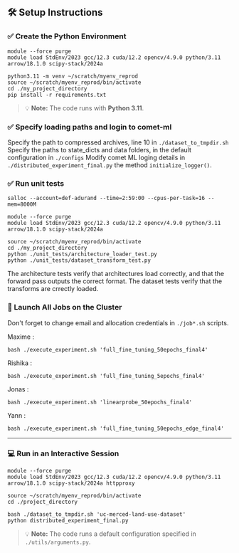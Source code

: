 ## 🛠️ Setup Instructions

### ✅ Create the Python Environment

```
module --force purge
module load StdEnv/2023 gcc/12.3 cuda/12.2 opencv/4.9.0 python/3.11 arrow/18.1.0 scipy-stack/2024a

python3.11 -m venv ~/scratch/myenv_reprod
source ~/scratch/myenv_reprod/bin/activate
cd ./my_project_directory
pip install -r requirements.txt
```

> 💡 **Note:** The code runs with **Python 3.11**.

### ✅ Specify loading paths and login to comet-ml

Specify the path to compressed archives, line 10 in `./dataset_to_tmpdir.sh`
Specify the paths to state_dicts and data folders, in the default configuration in `./configs`
Modify comet ML loging details in `./distributed_experiment_final.py` the method `initialize_logger()`.


### ✅ Run unit tests

```
salloc --account=def-adurand --time=2:59:00 --cpus-per-task=16 --mem=8000M

module --force purge
module load StdEnv/2023 gcc/12.3 cuda/12.2 opencv/4.9.0 python/3.11 arrow/18.1.0 scipy-stack/2024a

source ~/scratch/myenv_reprod/bin/activate
cd ./my_project_directory
python ./unit_tests/architecture_loader_test.py
python ./unit_tests/dataset_transform_test.py
```

The architecture tests verify that architectures load correctly, and that the forward pass outputs the correct format. 
The dataset tests verify that the transforms are crrectly loaded.

### 🚀 Launch All Jobs on the Cluster

Don't forget to change email and allocation credentials in ```./job*.sh``` scripts.

Maxime :
```
bash ./execute_experiment.sh 'full_fine_tuning_50epochs_final4'
```

Rishika :

```
bash ./execute_experiment.sh 'full_fine_tuning_5epochs_final4'
```

Jonas :
```
bash ./execute_experiment.sh 'linearprobe_50epochs_final4'
```

Yann :
```
bash ./execute_experiment.sh 'full_fine_tuning_50epochs_edge_final4'
```


---

### 💻 Run in an Interactive Session


```
module --force purge
module load StdEnv/2023 gcc/12.3 cuda/12.2 opencv/4.9.0 python/3.11 arrow/18.1.0 scipy-stack/2024a httpproxy

source ~/scratch/myenv_reprod/bin/activate
cd ./project_directory

bash ./dataset_to_tmpdir.sh 'uc-merced-land-use-dataset'
python distributed_experiment_final.py
```

> 💡 **Note:** The code runs a default configuration specified in `./utils/arguments.py`.
